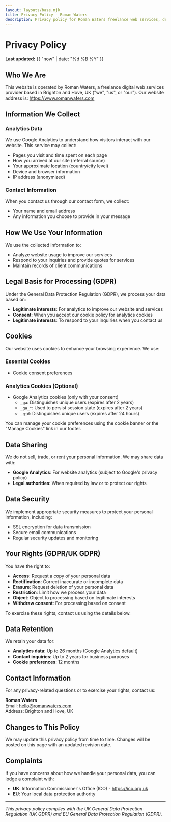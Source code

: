 ```yaml
---
layout: layouts/base.njk
title: Privacy Policy - Roman Waters
description: Privacy policy for Roman Waters freelance web services, detailing how we collect, use and protect your personal data in accordance with UK and EU privacy laws.
---
```


# Privacy Policy

**Last updated:** {{ "now" | date: "%d %B %Y" }}

## Who We Are

This website is operated by Roman Waters, a freelance digital web services provider based in Brighton and Hove, UK ("we", "us", or "our"). Our website address is: https://www.romanwaters.com

## Information We Collect

### Analytics Data
We use Google Analytics to understand how visitors interact with our website. This service may collect:

- Pages you visit and time spent on each page
- How you arrived at our site (referral source)
- Your approximate location (country/city level)
- Device and browser information
- IP address (anonymized)

### Contact Information
When you contact us through our contact form, we collect:

- Your name and email address
- Any information you choose to provide in your message

## How We Use Your Information

We use the collected information to:

- Analyze website usage to improve our services
- Respond to your inquiries and provide quotes for services
- Maintain records of client communications

## Legal Basis for Processing (GDPR)

Under the General Data Protection Regulation (GDPR), we process your data based on:

- **Legitimate interests**: For analytics to improve our website and services
- **Consent**: When you accept our cookie policy for analytics cookies
- **Legitimate interests**: To respond to your inquiries when you contact us

## Cookies

Our website uses cookies to enhance your browsing experience. We use:

### Essential Cookies
- Cookie consent preferences

### Analytics Cookies (Optional)
- Google Analytics cookies (only with your consent)
  - `_ga`: Distinguishes unique users (expires after 2 years)
  - `_ga_*`: Used to persist session state (expires after 2 years)
  - `_gid`: Distinguishes unique users (expires after 24 hours)

You can manage your cookie preferences using the cookie banner or the "Manage Cookies" link in our footer.

## Data Sharing

We do not sell, trade, or rent your personal information. We may share data with:

- **Google Analytics**: For website analytics (subject to Google's privacy policy)
- **Legal authorities**: When required by law or to protect our rights

## Data Security

We implement appropriate security measures to protect your personal information, including:

- SSL encryption for data transmission
- Secure email communications
- Regular security updates and monitoring

## Your Rights (GDPR/UK GDPR)

You have the right to:

- **Access**: Request a copy of your personal data
- **Rectification**: Correct inaccurate or incomplete data
- **Erasure**: Request deletion of your personal data
- **Restriction**: Limit how we process your data
- **Object**: Object to processing based on legitimate interests
- **Withdraw consent**: For processing based on consent

To exercise these rights, contact us using the details below.

## Data Retention

We retain your data for:

- **Analytics data**: Up to 26 months (Google Analytics default)
- **Contact inquiries**: Up to 2 years for business purposes
- **Cookie preferences**: 12 months

## Contact Information

For any privacy-related questions or to exercise your rights, contact us:

**Roman Waters**  
Email: hello@romanwaters.com  
Address: Brighton and Hove, UK

## Changes to This Policy

We may update this privacy policy from time to time. Changes will be posted on this page with an updated revision date.

## Complaints

If you have concerns about how we handle your personal data, you can lodge a complaint with:
- **UK**: Information Commissioner's Office (ICO) - https://ico.org.uk
- **EU**: Your local data protection authority

---

*This privacy policy complies with the UK General Data Protection Regulation (UK GDPR) and EU General Data Protection Regulation (GDPR).*